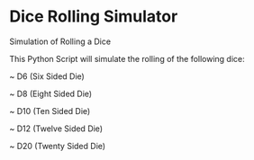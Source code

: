 # Dice Rolling Simulator
Simulation of Rolling a Dice

This Python Script will simulate the rolling of the following dice:


~ D6 (Six Sided Die)

~ D8 (Eight Sided Die)

~ D10 (Ten Sided Die)

~ D12 (Twelve Sided Die)

~ D20 (Twenty Sided Die)
